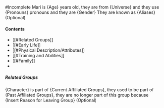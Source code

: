 #Incomplete
Mari is {Age} years old, they are from {Universe} and they use {Pronouns} pronouns and they are {Gender}
They are known as {Aliases} (Optional)
#### Contents
- [[#Related Groups]]
- [[#Early Life]]
- [[#Physical Description/Attributes]]
- [[#Training and Abilities]]
- [[#Family]]
- 
##### Related Groups
{Character} is part of {Current Affiliated Groups}, they used to be part of {Past Affiliated Groups}, they are no longer part of this group because {Insert Reason for Leaving Group} (Optional)